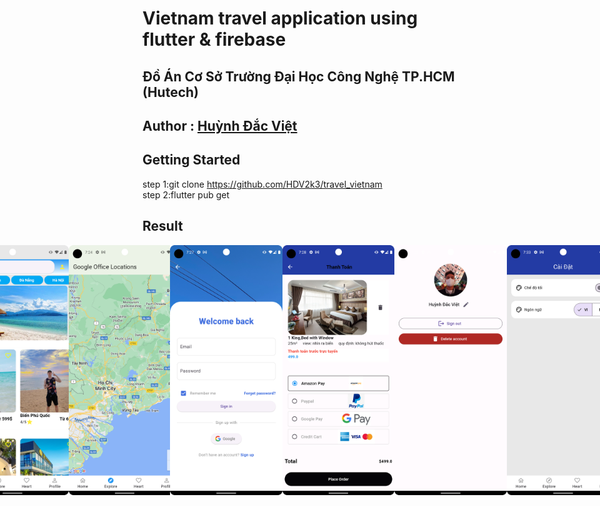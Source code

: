 # Vietnam travel application using flutter & firebase 
## Đồ Án Cơ Sở Trường Đại Học Công Nghệ TP.HCM (Hutech) <br>
## Author : <a href="https://www.facebook.com/huynh.viet.7771">Huỳnh Đắc Việt</a>  <br>

## Getting Started
step 1:git clone https://github.com/HDV2k3/travel_vietnam <br>
step 2:flutter pub get  <br>
## Result
<div style="display: flex; flex-wrap: wrap;">
  <div style="width: 60%; display: flex; justify-content: center;">
    <img style="width: 200px; height: 400px;" alt="" src="assets/images/result.png"/>
    <img style="width: 200px; height: 400px;" alt="" src="assets/images/result1.png"/>
     <img style="width: 200px; height: 400px;" alt="" src="assets/images/result2.png"/>
    <img style="width: 200px; height: 400px;" alt="" src="assets/images/result3.png"/>
     <img style="width: 200px; height: 400px;" alt="" src="assets/images/result4.png"/>
  </div>
  <div style="width: 40%; display: flex; justify-content: center;">
    <img style="width: 200px; height: 400px;" alt="" src="assets/images/result4.png"/>
    <img style="width: 200px; height: 400px;" alt="" src="assets/images/result6.png"/>
    <img style="width: 200px; height: 400px;" alt="" src="assets/images/result7.png"/>
    <img style="width: 200px; height: 400px;" alt="" src="assets/images/result8.png"/>
  </div>
</div>



